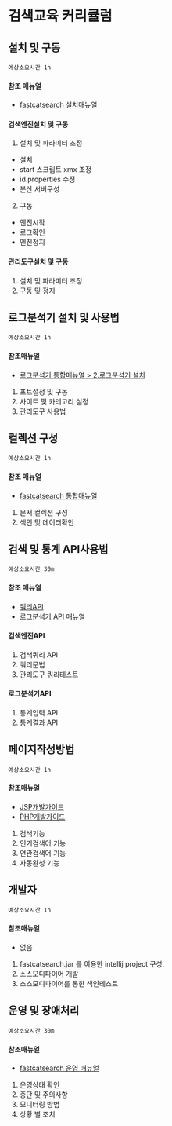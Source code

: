 검색교육 커리큘럼
=============


설치 및 구동
----------

`예상소요시간 1h`

#### 참조 매뉴얼
- [fastcatsearch 설치매뉴얼](http://www.fastcat.co/document.html?c=fastcatsearch&d=fastcatsearch_install_ko)

#### 검색엔진설치 및 구동

1. 설치 및 파라미터 조정
 - 설치
 - start 스크립트 xmx 조정
 - id.properties 수정
 - 분산 서버구성
2. 구동
 - 엔진시작
 - 로그확인
 - 엔진정지

#### 관리도구설치 및 구동
1. 설치 및 파라미터 조정
2. 구동 및 정지



로그분석기 설치 및 사용법
----------

`예상소요시간 1h`

#### 참조매뉴얼
- [로그분석기 통합매뉴얼 > 2.로그분석기 설치](http://www.fastcat.co/document.html?c=search-analytics&d=search-analytics_main_ko#user-content-2-로그분석기-설치)

1. 포트설정 및 구동
2. 사이트 및 카테고리 설정
3. 관리도구 사용법


컬렉션 구성
----------

`예상소요시간 1h`
#### 참조 매뉴얼
- [fastcatsearch 통합매뉴얼](http://www.fastcat.co/document.html?c=fastcatsearch&d=fastcatsearch_main_ko)

1. 문서 컬렉션 구성
2. 색인 및 데이터확인


검색 및 통계 API사용법
----------

`예상소요시간 30m`

#### 참조 매뉴얼
- [쿼리API](http://www.fastcat.co/document.html?c=fastcatsearch&d=fastcatsearch_query_ko)
- [로그분석기 API 매뉴얼](http://www.fastcat.co/document.html?c=search-analytics&d=search-analytics_api_ko)


#### 검색엔진API
1. 검색쿼리 API
2. 쿼리문법
3. 관리도구 쿼리테스트

#### 로그분석기API
1. 통계입력 API
2. 통계결과 API


페이지작성방법
----------

`예상소요시간 1h`
#### 참조매뉴얼
- [JSP개발가이드](http://www.fastcat.co/document.html?c=fastcatsearch&d=fastcatsearch_dev_jsp_ko)
- [PHP개발가이드](http://www.fastcat.co/document.html?c=fastcatsearch&d=fastcatsearch_dev_php_ko)


1. 검색기능
2. 인기검색어 기능
3. 연관검색어 기능
4. 자동완성 기능

개발자
----------

`예상소요시간 1h`
#### 참조매뉴얼
- 없음

1. fastcatsearch.jar 를 이용한 intellij project 구성.
2. 소스모디파이어 개발
3. 소스모디파이어를 통한 색인테스트


운영 및 장애처리
----------

`예상소요시간 30m`
#### 참조매뉴얼
- [fastcatsearch 운영 매뉴얼](http://www.fastcat.co/document.html?c=fastcatsearch&d=fastcatsearch_op_ko)

1. 운영상태 확인
2. 중단 및 주의사항
3. 모니터링 방법
4. 상황 별 조치

